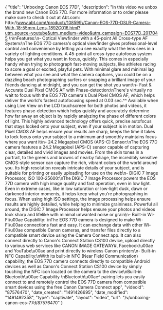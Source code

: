 {
    "title": "Unboxing: Canon EOS  77D",
    "description": "In this video we unbox the brand new Canon EOS 77D.  For more information or to order please make sure to check it out at Abt.com: http:\/\/www.abt.com\/product\/108599\/Canon-EOS-77D-DSLR-Camera-With-18-55mm-Lens-1892C016.html?utm_source=youtube&utm_medium=video&utm_campaign=EOS77D_2017045 \n\nFeatures:\n- Optical Viewfinder with a 45-point All Cross-type AF System:\nThe EOS 77D camera's optical viewfinder gives professional-level control and convenience by letting you see exactly what the lens sees in a variety of lighting conditions. A 45-point all cross-type autofocus system helps you get what you want in focus, quickly. This comes in especially handy when trying to photograph fast-moving subjects, like athletes racing to score a goal or excited, playful pets. With minimal glare and minimal lag between what you see and what the camera captures, you could be on a dazzling beach photographing surfers or snapping a brilliant image of your friends dancing at midnight, and you can get the shot you want\n- Fast & Accurate Dual Pixel CMOS AF with Phase-detection:\nThere's virtually no wait to focus with the EOS 77D camera's Dual Pixel CMOS AF, which helps deliver the world's fastest autofocusing speed at 0.03 sec.^^ Available when using Live View on the LCD touchscreen for both photos and videos, it features phase-detection which helps quickly and accurately determine how far away an object is by rapidly analyzing the phase of different colors of light. This highly advanced technology offers quick, precise autofocus that stays locked onto your subject, even if your subject is in motion. Dual Pixel CMOS AF helps ensure your results are sharp, keeps the time it takes to lock focus onto your subject to a minimum and smoothly maintains focus where you want it\n- 24.2 Megapixel CMOS (APS-C) Sensor:\nThe EOS 77D camera features a 24.2 Megapixel (APS-C) sensor capable of capturing clear, detailed and vivid images and movies. From the skin tones in a portrait, to the greens and browns of nearby foliage, the incredibly sensitive CMOS-style sensor can capture the rich, vibrant colors of the world around you. Its high resolution reveals intricate details of your subject, and is suitable for printing or easily uploading for use on the web\n- DIGIC 7 Image Processor, ISO 100-25600:\nThe DIGIC 7 Image Processor powers the EOS 77D camera with high image quality and fast operation, even in low light. Even in extreme cases, like in low saturation or low-light dusk, dawn or darkened interior moments, it helps keep what you're photographing in focus. When using high ISO settings, the image processing helps ensure results are highly detailed, while helping to minimize graininess. Powerful all around, the DIGIC 7 Image Processor helps ensure your photos and videos look sharp and lifelike with minimal unwanted noise or grain\n- Built-in Wi-Fi\u00ae Capability: \nThe EOS 77D camera is designed to make Wi-Fi\u00ae connections fast and easy. It can exchange data with other Wi-Fi\u00ae compatible Canon cameras, and transfer files directly to a compatible smart device using the Camera Connect app. It can also connect directly to Canon's Connect Station CS100 device, upload directly to various web services like CANON iMAGE GATEWAY#, Facebook\u00ae and YouTube\u00ae and print directly to wireless Canon printers\n- Built-in NFC Capability:\nWith its built-in NFC (Near Field Communication) capability, the EOS 77D camera connects directly to compatible Android devices as well as Canon's Connect Station CS100 device by simply touching the NFC icon located on the camera to the device\nBuilt-in Bluetooth\u00ae Capability \nBluetooth\u00ae^ pairing lets you easily connect to and remotely control the EOS 77D camera from compatible smart devices using the free Canon Camera Connect app",
    "videoid": "87576470",
    "date_created": "1491426695",
    "date_modified": "1491492358",
    "type": "captivate",
    "layout": "video",
    "url": "\/v\/unboxing-canon-eos-77d\/87576470"
}